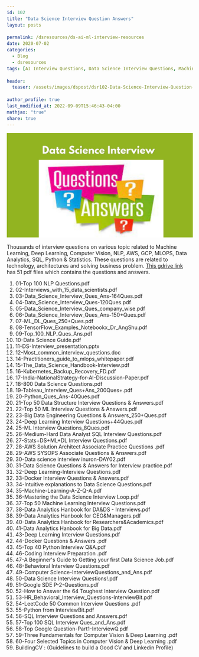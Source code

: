 ```yaml
---
id: 102    
title: "Data Science Interview Question Answers"
layout: posts 

permalink: /dsresources/ds-ai-ml-interview-resources
date: 2020-07-02
categories:
  - Blog
  - dsresources
tags: [AI Interview Questions, Data Science Interview Questions, Machine Learning Interview Questions, Interview Questions]

header:
  teaser: /assets/images/dspost/dsr102-Data-Science-Interview-Question-Answers.jpg

author_profile: true
last_modified_at: 2022-09-09T15:46:43-04:00
mathjax: "true"
share: true
---
```


![Data Science Interview Question Answers](/assets/images/dspost/dsr102-Data-Science-Interview-Question-Answers.jpg)

Thousands of interview questions on various topic related to Machine Learning, Deep Learning, Computer Vision, NLP, AWS, GCP, MLOPS, Data Analytics, SQL, Python & Statistics. These questions are related to technology, architectures and solving business problem. [This gdrive link](https://drive.google.com/drive/u/1/folders/18zDPKZqIAOe80P44S-TkvZGlMgGvFMWe) has 51 pdf files which contains the questions and answers.

1. 01-Top 100 NLP Questions.pdf
2. 02-Interviews_with_15_data_scientists.pdf
3. 03-Data_Science_Interview_Ques_Ans-164Ques.pdf
4. 04-Data_Science_Interview_Ques-120Ques.pdf
5. 05-Data_Science_Interview_Ques_company_wise.pdf
6. 06-Data_Science_Interview_Ques_Ans-150+Ques.pdf
7. 07-ML_DL_Ques_250+Ques.pdf
8. 08-TensorFlow_Examples_Notebookx_Dr_AngShu.pdf
1. 09-Top_100_NLP_Ques_Ans.pdf
2. 10-Data Science Guide.pdf
3. 11-DS-Interview_presentation.pptx
4. 12-Most_common_interview_questions.doc
5. 14-Practitioners_guide_to_mlops_whitepaper.pdf
6. 15-The_Data_Science_Handbook-Interview.pdf
7. 16-Kubernetes_Backup_Recovery_FD.pdf
8. 17-India-NationalStrategy-for-AI-Discussion-Paper.pdf
9. 18-800 Data Science Questions.pdf
10. 19-Tableau_Interview_Ques+Ans_200Ques+.pdf
11. 20-Python_Ques_Ans-40Ques.pdf
12. 21-Top 50 Data Structure Interview Questions & Answers.pdf
13. 22-Top 50 ML Interview Questions & Answers.pdf
14. 23-Big Data Engineering Questions & Answers_250+Ques.pdf
15. 24-Deep Learning Interview Questions+44Ques.pdf
16. 25-ML Interview Questions_8Ques.pdf
17. 26-Medium-Hard Data Analyst SQL Interview Questions.pdf
18. 27-Stats+DS+ML+DL Interview Questions.pdf
19. 28-AWS Solution Architect Associate Practice Questions .pdf
20. 29-AWS SYSOPS Associate Questions & Answers.pdf
21. 30-Data science interview inuron-DAY02.pdf
22. 31-Data Science Questions & Answers for Interview practice.pdf
23. 32-Deep Learning-Interview Questions.pdf
24. 33-Docker Interview Questions & Answers.pdf
25. 34-Intuitive explanations to Data Science Questions.pdf
26. 35-Machine-Learning-A-Z-Q-A.pdf
27. 36-Mastering the Data Science Interview Loop.pdf
28. 37-Top 50 Machine Learning Interview Questions.pdf
29. 38-Data Analytics Hanbook for DA&DS - Interviews.pdf
30. 39-Data Analytics Hanbook for CEO&Managers.pdf
31. 40-Data Analytics Hanbook for Researchers&Academics.pdf
32. 41-Data Analytics Hanbook for Big Data.pdf
33. 43-Deep Learning Interview Questions.pdf
34. 44-Docker Questions & Answers .pdf
35. 45-Top 40 Python Interview Q&A.pdf
36. 46-Coding Interview Preparation .pdf
37. 47-A Beginner's Guide to Getting your first Data Science Job.pdf
38. 48-Behavioral Interview Questions.pdf
39. 49-Computer Science-InterviewQuestions_and_Ans.pdf
40. 50-Data Science Interview Questions!.pdf
41. 51-Google SDE P-2-Questions.pdf
42. 52-How to Answer the 64 Toughest Interview Question.pdf
43. 53-HR_Behavioral_Interview_Questions-InterviewBit.pdf
44. 54-LeetCode 50 Common Interview Questions .pdf
45. 55-Python from InterviewBit.pdf
46. 56-SQL Interview Questions and Answers.pdf
47. 57-Top 100 SQL Interview Ques_and_Ans.pdf
48. 58-Top Google Question-Part1-InterviewQ.pdf
49. 59-Three Fundamentals for Computer Vision & Deep Learning .pdf
50. 60-Four Selected Topics in Computer Vision & Deep Learning .pdf
51. BuildingCV : (Guidelines to build a Good CV and Linkedin Profile)